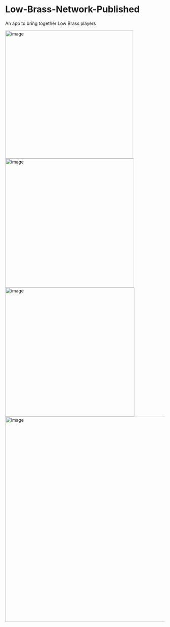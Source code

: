 # Low-Brass-Network-Published
An app to bring together Low Brass players

<img width="404" alt="image" src="https://user-images.githubusercontent.com/90722645/216399849-82b9fe10-7497-4798-b867-e4f2f567efea.png">
<img width="407" alt="image" src="https://user-images.githubusercontent.com/90722645/216399914-10728aea-9e07-4c99-9ca2-d5c2cb84baaf.png">
<img width="408" alt="image" src="https://user-images.githubusercontent.com/90722645/216399947-a8833440-f154-47b8-83d0-7a56356270a0.png">
<img width="648" alt="image" src="https://user-images.githubusercontent.com/90722645/216400258-ebf16178-a22a-43f0-97a5-9c912c4058bf.png">

